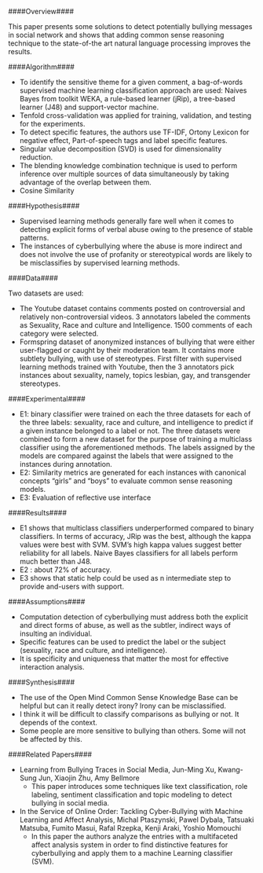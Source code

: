 ####Overview####

This paper presents some solutions to detect potentially bullying messages in social network and shows that adding common sense reasoning technique to the state-of-the art natural language processing  improves the results.

####Algorithm####

- To identify the sensitive theme for a given comment, a bag-of-words supervised machine learning classification approach are used: Naives Bayes from toolkit WEKA, a rule-based learner (jRip), a tree-based learner (J48) and support-vector machine. 
-  Tenfold cross-validation was applied for training, validation, and testing for the experiments.
- To detect specific features, the authors use TF-IDF, Ortony Lexicon for negative effect, Part-of-speech tags and label specific features.
- Singular value decomposition (SVD) is used for dimensionality reduction.
- The blending knowledge combination technique is used to perform inference over multiple sources of data simultaneously by taking advantage of the overlap between them.
- Cosine Similarity

####Hypothesis####

- Supervised learning methods generally fare well when it comes to detecting explicit forms of verbal abuse owing to the presence of stable patterns.
- The instances of cyberbullying where the abuse is more indirect and does not involve the use of profanity or stereotypical words are likely to be misclassifies by supervised learning methods.

####Data####

Two datasets are used:

- The Youtube dataset contains comments posted on controversial and relatively non-controversial videos. 3 annotators labeled the comments as Sexuality, Race and culture and Intelligence. 1500 comments of each category were selected.
- Formspring dataset of anonymized instances of bullying that were either user-flagged or caught by their moderation team. It contains more subtlety bullying, with use of stereotypes. First filter with supervised learning methods trained with Youtube, then the 3 annotators pick instances about sexuality, namely, topics lesbian, gay, and transgender stereotypes.

####Experimental####

- E1: binary classifier were trained on each the three datasets for each of the three labels: sexuality, race and culture, and intelligence to predict if a given instance belonged to a label or not. The three datasets were combined to form a new dataset for the purpose of training a multiclass classifier using the aforementioned methods. The labels assigned by the models are compared against the labels that were assigned to the instances during annotation.
- E2: Similarity metrics are generated for each instances with canonical concepts “girls” and “boys” to evaluate common sense reasoning models.
- E3:  Evaluation of reflective use interface

####Results####

-  E1 shows that multiclass classifiers underperformed compared to binary classifiers. In terms of accuracy, JRip was the best, although the kappa values were best with SVM. SVM’s high kappa values suggest better reliability for all labels. Naive Bayes classifiers for all labels perform much better than J48.
- E2 : about 72% of accuracy.
- E3 shows that static help could be used as n intermediate step to provide and-users with support.

####Assumptions#### 

- Computation detection of cyberbullying must address both the explicit and direct forms of abuse, as well as the subtler, indirect ways of insulting an individual.
-  Specific features can be used to predict the label or the subject (sexuality, race and culture, and intelligence).
-  It is specificity and uniqueness that matter the most for effective interaction analysis.

####Synthesis####

- The use of the Open Mind Common Sense Knowledge Base can be helpful but can it really detect irony? Irony can be misclassified. 
-  I think it will be difficult to classify comparisons as bullying or not. It depends of the context. 
- Some people are more sensitive to bullying than others. Some will not be affected by this.

####Related Papers####

- Learning from Bullying Traces in Social Media, Jun-Ming Xu, Kwang-Sung Jun, Xiaojin Zhu, Amy Bellmore
	- This paper introduces some techniques like text classification, role labeling, sentiment classification and topic modeling to detect bullying in social media.
- In the Service of Online Order: Tackling Cyber-Bullying with Machine Learning and Affect Analysis,
Michal Ptaszynski, Pawel Dybala, Tatsuaki Matsuba, Fumito Masui, Rafal Rzepka, Kenji Araki, Yoshio Momouchi 
	- In this paper the authors analyze the entries with a multifaceted affect analysis system in order to find distinctive features for cyberbullying and apply them to a machine Learning classifier (SVM).
